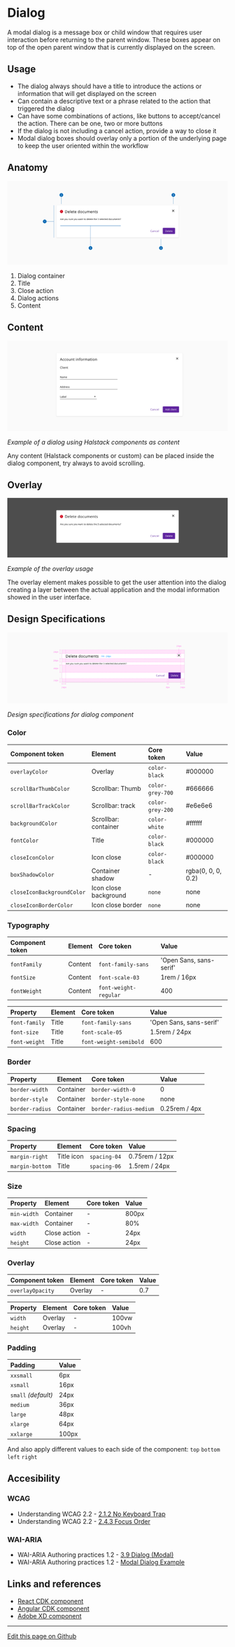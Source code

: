 # Dialog

A modal dialog is a message box or child window that requires user interaction before returning to the parent window. These boxes appear on top of the open parent window that is currently displayed on the screen.

## Usage


* The dialog always should have a title to introduce the actions or information that will get displayed on the screen  
* Can contain a descriptive text or a phrase related to the action that triggered the dialog
* Can have some combinations of actions, like buttons to accept/cancel the action. There can be one, two or more buttons
* If the dialog is not including a cancel action, provide a way to close it
* Modal dialog boxes should overlay only a portion of the underlying page to keep the user oriented within the workflow
 

## Anatomy

![Anatomy of the dialog component](images/dialog_anatomy.png)

1. Dialog container
2. Title
3. Close action
4. Dialog actions
5. Content

## Content

![Example of a dialog using Halstack components as content](images/dialog_content.png)

_Example of a dialog using Halstack components as content_

Any content (Halstack components or custom) can be placed inside the dialog component, try always to avoid scrolling.


## Overlay

![Example of the overlay usage](images/dialog_overlay.png)

_Example of the overlay usage_

The overlay element makes possible to get the user attention into the dialog creating a layer between the actual application and the modal information showed in the user interface.


## Design Specifications

![Design specifications for dialog component](images/dialog_specs.png)

_Design specifications for dialog component_

### Color

| Component token                | Element                     | Core token                    | Value                  |
| :----------------------------- | :-------------------------  | :---------------------------  | :--------------------  |
| `overlayColor`                 | Overlay                     | `color-black`                 | #000000                |
| `scrollBarThumbColor`          | Scrollbar: Thumb            | `color-grey-700`              | #666666                |
| `scrollBarTrackColor`          | Scrollbar: track            | `color-grey-200`              | #e6e6e6                |
| `backgroundColor`              | Scrollbar: container        | `color-white`                 | #ffffff                |
| `fontColor`                    | Title                       | `color-black`                 | #000000                |
| `closeIconColor`               | Icon close                  | `color-black`                 | #000000                |
| `boxShadowColor`               | Container shadow            | -                             | rgba(0, 0, 0, 0.2)     |
| `closeIconBackgroundColor`     | Icon close background       | `none`                        | none                   |
| `closeIconBorderColor`         | Icon close border           | `none`                        | none                   |

### Typography

| Component token                | Element                     | Core token                    | Value                    |
| :----------------------------- | :-------------------------  | :---------------------------  | :----------------------- |
| `fontFamily`                   | Content                     | `font-family-sans`            | 'Open Sans, sans-serif'  |
| `fontSize`                     | Content                     | `font-scale-03`               | 1rem / 16px              |
| `fontWeight`                   | Content                     | `font-weight-regular`         | 400                      |

| Property                       | Element                     | Core token                    | Value                    |
| :----------------------------- | :-------------------------  | :---------------------------  | :----------------------- |
| `font-family`                  | Title                       | `font-family-sans`            | 'Open Sans, sans-serif'  |
| `font-size`                    | Title                       | `font-scale-05`               | 1.5rem / 24px            |
| `font-weight`                  | Title                       | `font-weight-semibold`        | 600                      |


### Border

| Property                 | Element          | Core token                 | Value            |
| :----------------------- | :--------------- | :------------------------- | :--------------- |
| `border-width`           | Container        | `border-width-0`           | 0                |
| `border-style`           | Container        | `border-style-none`        | none             |
| `border-radius`          | Container        | `border-radius-medium`     | 0.25rem / 4px    |

### Spacing

| Property                 | Element          | Core token                 | Value            |
| :----------------------- | :--------------- | :------------------------- | :--------------- |
| `margin-right`           | Title icon       | `spacing-04`               | 0.75rem / 12px   |
| `margin-bottom`          | Title            | `spacing-06`               | 1.5rem / 24px    |


### Size

| Property                 | Element          | Core token                 | Value            |
| :----------------------- | :--------------- | :------------------------- | :--------------- |
| `min-width`              | Container        | -                          | 800px            |
| `max-width`              | Container        | -                          | 80%              |
| `width`                  | Close action     | -                          | 24px             |
| `height`                 | Close action     | -                          | 24px             |

### Overlay

| Component token          | Element          | Core token                 | Value            |
| :----------------------- | :--------------- | :------------------------- | :--------------- |
| `overlayOpacity`         | Overlay          | -                          | 0.7              |

| Property                 | Element          | Core token                 | Value            |
| :----------------------- | :--------------- | :------------------------- | :--------------- |
| `width`                  | Overlay          | -                          | 100vw            |
| `height`                 | Overlay          | -                          | 100vh            |


### Padding

| Padding             | Value  |
| :------------------ | :----- |
| `xxsmall`           | 6px    |
| `xsmall`            | 16px   |
| `small` _(default)_ | 24px   |
| `medium`            | 36px   |
| `large`             | 48px   |
| `xlarge`            | 64px   |
| `xxlarge`           | 100px  |

And also apply different values to each side of the component:
`top` `bottom` `left` `right`

## Accesibility

### WCAG

* Understanding WCAG 2.2 - [2.1.2 No Keyboard Trap](https://www.w3.org/WAI/WCAG22/Understanding/no-keyboard-trap.html)
* Understanding WCAG 2.2 - [2.4.3 Focus Order](https://www.w3.org/WAI/WCAG22/Understanding/focus-order.html)

### WAI-ARIA

* WAI-ARIA Authoring practices 1.2 - [3.9 Dialog (Modal)](https://www.w3.org/TR/wai-aria-practices-1.2/#dialog_modal)
* WAI-ARIA Authoring practices 1.2 - [Modal Dialog Example](https://www.w3.org/TR/wai-aria-practices-1.2/examples/dialog-modal/dialog.html)


## Links and references

* [React CDK component](https://developer.dxc.com/tools/react/next/#/components/dialog)
* [Angular CDK component](https://developer.dxc.com/tools/angular/next/#/components/dialog)
* [Adobe XD component](https://xd.adobe.com/view/533e8a6e-4ed4-4469-a8f8-6ad264d86822-066d/)

____________________________________________________________

[Edit this page on Github](https://github.com/dxc-technology/halstack-style-guide/blob/master/guidelines/components/dialog/README.md)
